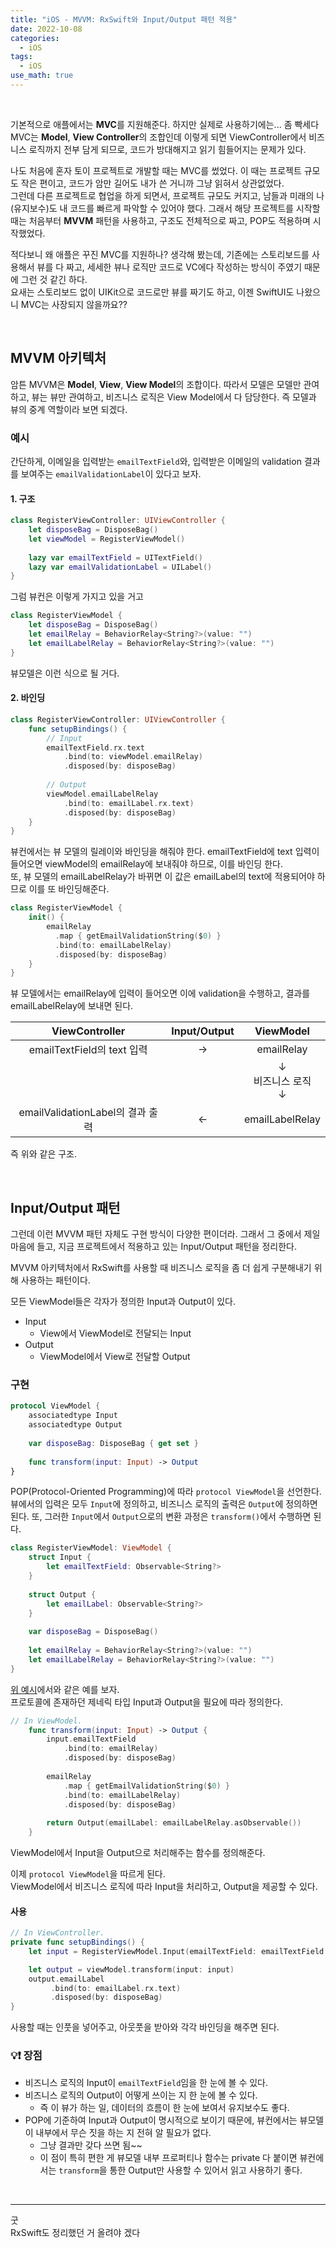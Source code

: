 ```yaml
---
title: "iOS - MVVM: RxSwift와 Input/Output 패턴 적용"
date: 2022-10-08
categories:
  - iOS
tags:
  - iOS
use_math: true
---
```

<br>

기본적으로 애플에서는 **MVC**를 지원해준다. 하지만 실제로 사용하기에는... 좀 빡세다  
MVC는 **Model**, **View Controller**의 조합인데 이렇게 되면 ViewController에서 비즈니스 로직까지 전부 담게 되므로, 코드가 방대해지고 읽기 힘들어지는 문제가 있다.  

나도 처음에 혼자 토이 프로젝트로 개발할 때는 MVC를 썼었다. 이 때는 프로젝트 규모도 작은 편이고, 코드가 암만 길어도 내가 쓴 거니까 그냥 읽혀서 상관없었다.  
그런데 다른 프로젝트로 협업을 하게 되면서, 프로젝트 규모도 커지고, 남들과 미래의 나(유지보수)도 내 코드를 빠르게 파악할 수 있어야 했다. 그래서 해당 프로젝트를 시작할 때는 처음부터 **MVVM** 패턴을 사용하고, 구조도 전체적으로 짜고, POP도 적용하며 시작했었다.  

적다보니 왜 애플은 꾸진 MVC를 지원하나? 생각해 봤는데, 기존에는 스토리보드를 사용해서 뷰를 다 짜고, 세세한 뷰나 로직만 코드로 VC에다 작성하는 방식이 주였기 때문에 그런 것 같긴 하다.  
요새는 스토리보드 없이 UIKit으로 코드로만 뷰를 짜기도 하고, 이젠 SwiftUI도 나왔으니 MVC는 사장되지 않을까요??  

<br>

## MVVM 아키텍처

암튼 MVVM은 **Model**, **View**, **View Model**의 조합이다. 따라서 모델은 모델만 관여하고, 뷰는 뷰만 관여하고, 비즈니스 로직은 View Model에서 다 담당한다. 즉 모델과 뷰의 중계 역할이라 보면 되겠다.  

### 예시
간단하게, 이메일을 입력받는 `emailTextField`와, 입력받은 이메일의 validation 결과를 보여주는 `emailValidationLabel`이 있다고 보자.

#### 1. 구조
```swift
class RegisterViewController: UIViewController {
    let disposeBag = DisposeBag()
    let viewModel = RegisterViewModel()
    
    lazy var emailTextField = UITextField()
    lazy var emailValidationLabel = UILabel()
}
```
그럼 뷰컨은 이렇게 가지고 있을 거고

```swift
class RegisterViewModel {
    let disposeBag = DisposeBag()
    let emailRelay = BehaviorRelay<String?>(value: "")
    let emailLabelRelay = BehaviorRelay<String?>(value: "")
}
```
뷰모델은 이런 식으로 될 거다.

#### 2. 바인딩
```swift
class RegisterViewController: UIViewController {
    func setupBindings() {
        // Input
        emailTextField.rx.text
            .bind(to: viewModel.emailRelay)
            .disposed(by: disposeBag)
        
        // Output
        viewModel.emailLabelRelay
            .bind(to: emailLabel.rx.text)
            .disposed(by: disposeBag)
    }
}
```
뷰컨에서는 뷰 모델의 릴레이와 바인딩을 해줘야 한다. emailTextField에 text 입력이 들어오면 viewModel의 emailRelay에 보내줘야 하므로, 이를 바인딩 한다.  
또, 뷰 모델의 emailLabelRelay가 바뀌면 이 값은 emailLabel의 text에 적용되어야 하므로 이를 또 바인딩해준다.

```swift
class RegisterViewModel {
    init() {
        emailRelay
          .map { getEmailValidationString($0) }
          .bind(to: emailLabelRelay)
          .disposed(by: disposeBag)
    }
}
```
뷰 모델에서는 emailRelay에 입력이 들어오면 이에 validation을 수행하고, 결과를 emailLabelRelay에 보내면 된다.

| ViewController	 | Input/Output	 | ViewModel	 |
| :--: | :--: | :--: |
| emailTextField의 text 입력	 | →	 | emailRelay	 |
| 	 | 	 | ↓<br>비즈니스 로직<br>↓	 |
| emailValidationLabel의 결과 출력	 | ←	 | emailLabelRelay	 |

즉 위와 같은 구조.

<br>

## Input/Output 패턴

그런데 이런 MVVM 패턴 자체도 구현 방식이 다양한 편이더라. 그래서 그 중에서 제일 마음에 들고, 지금 프로젝트에서 적용하고 있는 Input/Output 패턴을 정리한다.

MVVM 아키텍처에서 RxSwift를 사용할 때 비즈니스 로직을 좀 더 쉽게 구분해내기 위해 사용하는 패턴이다.

모든 ViewModel들은 각자가 정의한 Input과 Output이 있다.

- Input
    - View에서 ViewModel로 전달되는 Input
- Output
    - ViewModel에서 View로 전달할 Output

### 구현

```swift
protocol ViewModel {
    associatedtype Input
    associatedtype Output
    
    var disposeBag: DisposeBag { get set }
    
    func transform(input: Input) -> Output
}
```
POP(Protocol-Oriented Programming)에 따라 `protocol ViewModel`을 선언한다.  
뷰에서의 입력은 모두 `Input`에 정의하고, 비즈니스 로직의 출력은 `Output`에 정의하면 된다.
또, 그러한 `Input`에서 `Output`으로의 변환 과정은 `transform()`에서 수행하면 된다.

```swift
class RegisterViewModel: ViewModel {
    struct Input {
        let emailTextField: Observable<String?>
    }
    
    struct Output {
        let emailLabel: Observable<String?>
    }
    
    var disposeBag = DisposeBag()
    
    let emailRelay = BehaviorRelay<String?>(value: "")
    let emailLabelRelay = BehaviorRelay<String?>(value: "")
}
```
[위 예시](#예시)에서와 같은 예를 보자.  
프로토콜에 존재하던 제네릭 타입 Input과 Output을 필요에 따라 정의한다.

```swift
// In ViewModel.
    func transform(input: Input) -> Output {
        input.emailTextField
            .bind(to: emailRelay)
            .disposed(by: disposeBag)
        
        emailRelay
            .map { getEmailValidationString($0) }
            .bind(to: emailLabelRelay)
            .disposed(by: disposeBag)
        
        return Output(emailLabel: emailLabelRelay.asObservable())
    }
```

ViewModel에서 Input을 Output으로 처리해주는 함수를 정의해준다.  

이제 `protocol ViewModel`을 따르게 된다.  
ViewModel에서 비즈니스 로직에 따라 Input을 처리하고, Output을 제공할 수 있다.

#### 사용

```swift
// In ViewController.
private func setupBindings() {
    let input = RegisterViewModel.Input(emailTextField: emailTextField.rx.text)

    let output = viewModel.transform(input: input)
    output.emailLabel
         .bind(to: emailLabel.rx.text)
         .disposed(by: disposeBag)
}
```
사용할 때는 인풋을 넣어주고, 아웃풋을 받아와 각각 바인딩을 해주면 된다.

### 💡❗ 장점
- 비즈니스 로직의 Input이 `emailTextField`임을 한 눈에 볼 수 있다.
- 비즈니스 로직의 Output이 어떻게 쓰이는 지 한 눈에 볼 수 있다.
  - 즉 이 뷰가 하는 일, 데이터의 흐름이 한 눈에 보여서 유지보수도 좋다.
- POP에 기준하여 Input과 Output이 명시적으로 보이기 때문에, 뷰컨에서는 뷰모델이 내부에서 무슨 짓을 하는 지 전혀 알 필요가 없다.
  - 그냥 결과만 갖다 쓰면 됨~~
  - 이 점이 특히 편한 게 뷰모델 내부 프로퍼티나 함수는 private 다 붙이면 뷰컨에서는 `transform`을 통한 Output만 사용할 수 있어서 읽고 사용하기 좋다.

<br>

---

굿  
RxSwift도 정리했던 거 올려야 겠다
<br>

